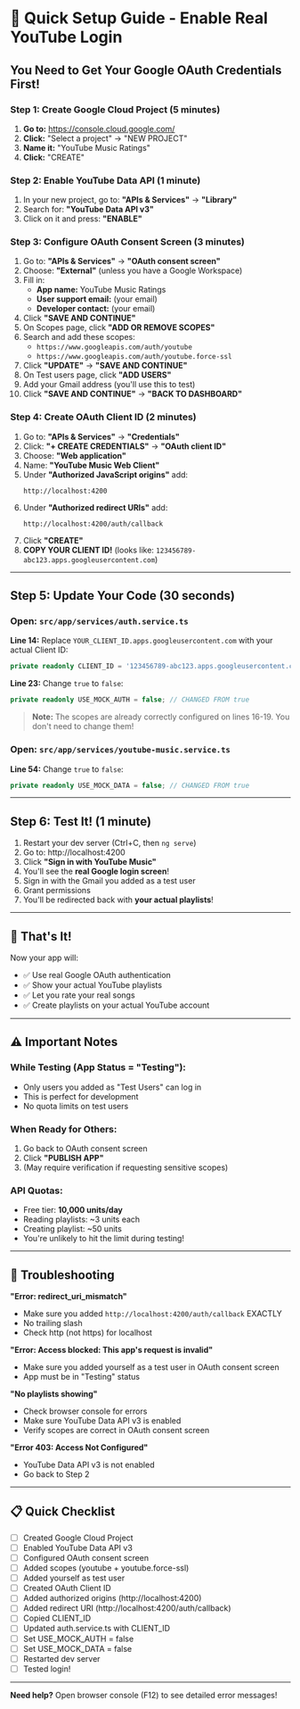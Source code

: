 # 🚀 Quick Setup Guide - Enable Real YouTube Login

## You Need to Get Your Google OAuth Credentials First!

### Step 1: Create Google Cloud Project (5 minutes)

1. **Go to:** https://console.cloud.google.com/
2. **Click:** "Select a project" → "NEW PROJECT"
3. **Name it:** "YouTube Music Ratings"
4. **Click:** "CREATE"

### Step 2: Enable YouTube Data API (1 minute)

1. In your new project, go to: **"APIs & Services"** → **"Library"**
2. Search for: **"YouTube Data API v3"**
3. Click on it and press: **"ENABLE"**

### Step 3: Configure OAuth Consent Screen (3 minutes)

1. Go to: **"APIs & Services"** → **"OAuth consent screen"**
2. Choose: **"External"** (unless you have a Google Workspace)
3. Fill in:
   - **App name:** YouTube Music Ratings
   - **User support email:** (your email)
   - **Developer contact:** (your email)
4. Click **"SAVE AND CONTINUE"**
5. On Scopes page, click **"ADD OR REMOVE SCOPES"**
6. Search and add these scopes:
   - `https://www.googleapis.com/auth/youtube`
   - `https://www.googleapis.com/auth/youtube.force-ssl`
7. Click **"UPDATE"** → **"SAVE AND CONTINUE"**
8. On Test users page, click **"ADD USERS"**
9. Add your Gmail address (you'll use this to test)
10. Click **"SAVE AND CONTINUE"** → **"BACK TO DASHBOARD"**

### Step 4: Create OAuth Client ID (2 minutes)

1. Go to: **"APIs & Services"** → **"Credentials"**
2. Click: **"+ CREATE CREDENTIALS"** → **"OAuth client ID"**
3. Choose: **"Web application"**
4. Name: **"YouTube Music Web Client"**
5. Under **"Authorized JavaScript origins"** add:
   ```
   http://localhost:4200
   ```
6. Under **"Authorized redirect URIs"** add:
   ```
   http://localhost:4200/auth/callback
   ```
7. Click **"CREATE"**
8. **COPY YOUR CLIENT ID!** (looks like: `123456789-abc123.apps.googleusercontent.com`)

---

## Step 5: Update Your Code (30 seconds)

### Open: `src/app/services/auth.service.ts`

**Line 14:** Replace `YOUR_CLIENT_ID.apps.googleusercontent.com` with your actual Client ID:
```typescript
private readonly CLIENT_ID = '123456789-abc123.apps.googleusercontent.com';
```

**Line 23:** Change `true` to `false`:
```typescript
private readonly USE_MOCK_AUTH = false; // CHANGED FROM true
```

> **Note:** The scopes are already correctly configured on lines 16-19. You don't need to change them!

### Open: `src/app/services/youtube-music.service.ts`

**Line 54:** Change `true` to `false`:
```typescript
private readonly USE_MOCK_DATA = false; // CHANGED FROM true
```

---

## Step 6: Test It! (1 minute)

1. Restart your dev server (Ctrl+C, then `ng serve`)
2. Go to: http://localhost:4200
3. Click **"Sign in with YouTube Music"**
4. You'll see the **real Google login screen**!
5. Sign in with the Gmail you added as a test user
6. Grant permissions
7. You'll be redirected back with **your actual playlists**!

---

## 🎉 That's It!

Now your app will:
- ✅ Use real Google OAuth authentication
- ✅ Show your actual YouTube playlists
- ✅ Let you rate your real songs
- ✅ Create playlists on your actual YouTube account

---

## ⚠️ Important Notes

### While Testing (App Status = "Testing"):
- Only users you added as "Test Users" can log in
- This is perfect for development
- No quota limits on test users

### When Ready for Others:
1. Go back to OAuth consent screen
2. Click **"PUBLISH APP"**
3. (May require verification if requesting sensitive scopes)

### API Quotas:
- Free tier: **10,000 units/day**
- Reading playlists: ~3 units each
- Creating playlist: ~50 units
- You're unlikely to hit the limit during testing!

---

## 🐛 Troubleshooting

**"Error: redirect_uri_mismatch"**
- Make sure you added `http://localhost:4200/auth/callback` EXACTLY
- No trailing slash
- Check http (not https) for localhost

**"Error: Access blocked: This app's request is invalid"**
- Make sure you added yourself as a test user in OAuth consent screen
- App must be in "Testing" status

**"No playlists showing"**
- Check browser console for errors
- Make sure YouTube Data API v3 is enabled
- Verify scopes are correct in OAuth consent screen

**"Error 403: Access Not Configured"**
- YouTube Data API v3 is not enabled
- Go back to Step 2

---

## 📋 Quick Checklist

- [ ] Created Google Cloud Project
- [ ] Enabled YouTube Data API v3
- [ ] Configured OAuth consent screen
- [ ] Added scopes (youtube + youtube.force-ssl)
- [ ] Added yourself as test user
- [ ] Created OAuth Client ID
- [ ] Added authorized origins (http://localhost:4200)
- [ ] Added redirect URI (http://localhost:4200/auth/callback)
- [ ] Copied CLIENT_ID
- [ ] Updated auth.service.ts with CLIENT_ID
- [ ] Set USE_MOCK_AUTH = false
- [ ] Set USE_MOCK_DATA = false
- [ ] Restarted dev server
- [ ] Tested login!

---

**Need help?** Open browser console (F12) to see detailed error messages!
